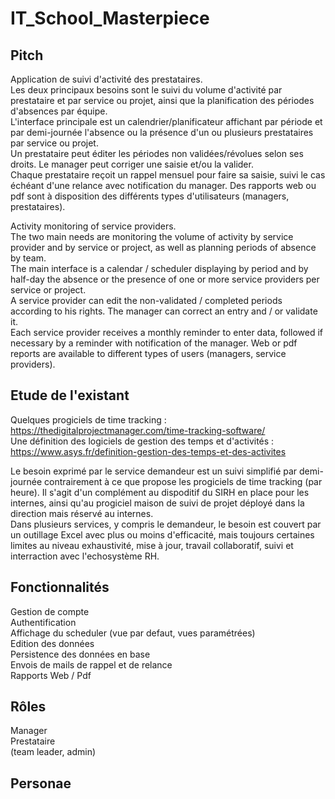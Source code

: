 # IT_School_Masterpiece

## Pitch

Application de suivi d'activité des prestataires.  
Les deux principaux besoins sont le suivi du volume d'activité par prestataire et par service ou projet, ainsi que la planification des périodes d'absences par équipe.  
L'interface principale est un calendrier/planificateur affichant par période et par demi-journée l'absence ou la présence d'un ou plusieurs prestataires par service ou projet.  
Un prestataire peut éditer les périodes non validées/révolues selon ses droits. Le manager peut corriger une saisie et/ou la valider.  
Chaque prestataire reçoit un rappel mensuel pour faire sa saisie, suivi le cas échéant d'une relance avec notification du manager.
Des rapports web ou pdf sont à disposition des différents types d'utilisateurs (managers, prestataires).  
  
Activity monitoring of service providers.  
The two main needs are monitoring the volume of activity by service provider and by service or project, as well as planning periods of absence by team.  
The main interface is a calendar / scheduler displaying by period and by half-day the absence or the presence of one or more service providers per service or project.  
A service provider can edit the non-validated / completed periods according to his rights. The manager can correct an entry and / or validate it.  
Each service provider receives a monthly reminder to enter data, followed if necessary by a reminder with notification of the manager. Web or pdf reports are available to different types of users (managers, service providers).  

## Etude de l'existant

Quelques progiciels de time tracking : https://thedigitalprojectmanager.com/time-tracking-software/  
Une définition des logiciels de gestion des temps et d'activités : https://www.asys.fr/definition-gestion-des-temps-et-des-activites 
  
Le besoin exprimé par le service demandeur est un suivi simplifié par demi-journée contrairement à ce que propose les progiciels de time tracking (par heure). Il s'agit d'un complément au dispoditif du SIRH en place pour les internes, ainsi qu'au progiciel maison de suivi de projet déployé dans la direction mais réservé au internes.  
Dans plusieurs services, y compris le demandeur, le besoin est couvert par un outillage Excel avec plus ou moins d'efficacité, mais toujours certaines limites au niveau exhaustivité, mise à jour, travail collaboratif, suivi et interraction avec l'echosystème RH.


## Fonctionnalités

Gestion de compte  
Authentification  
Affichage du scheduler (vue par defaut, vues paramétrées)  
Edition des données  
Persistence des données en base  
Envois de mails de rappel et de relance  
Rapports Web / Pdf  

## Rôles

Manager  
Prestataire  
(team leader, admin)  

## Personae
